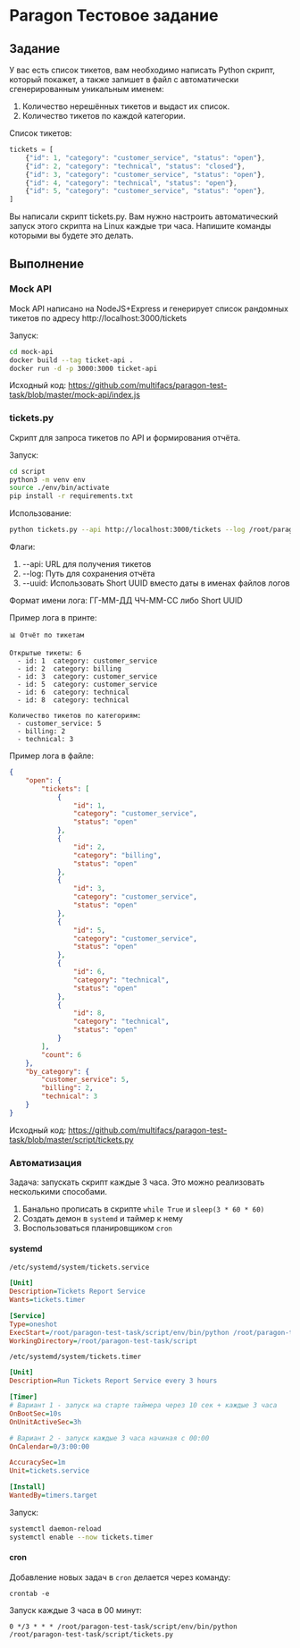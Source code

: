 # Paragon Тестовое задание

## Задание

У вас есть список тикетов, вам необходимо написать Python скрипт, который покажет, а также запишет в файл с автоматически сгенерированным уникальным именем:
1. Количество нерешённых тикетов и выдаст их список.
2. Количество тикетов по каждой категории.


Список тикетов:

```js
tickets = [
    {"id": 1, "category": "customer_service", "status": "open"},
    {"id": 2, "category": "technical", "status": "closed"},
    {"id": 3, "category": "customer_service", "status": "open"},
    {"id": 4, "category": "technical", "status": "open"},
    {"id": 5, "category": "customer_service", "status": "open"},
]
```

Вы написали скрипт tickets.py. Вам нужно настроить автоматический запуск этого скрипта на Linux каждые три часа.
Напишите команды которыми вы будете это делать.

## Выполнение

### Mock API

Mock API написано на NodeJS+Express и генерирует список рандомных тикетов по адресу http://localhost:3000/tickets

Запуск:

```bash
cd mock-api
docker build --tag ticket-api .
docker run -d -p 3000:3000 ticket-api
```

Исходный код:
https://github.com/multifacs/paragon-test-task/blob/master/mock-api/index.js

### tickets.py

Скрипт для запроса тикетов по API и формирования отчёта.

Запуск:

```bash
cd script
python3 -m venv env
source ./env/bin/activate
pip install -r requirements.txt
```

Использование:

```bash
python tickets.py --api http://localhost:3000/tickets --log /root/paragon-test-task/logs --uuid
```

Флаги:
1) --api: URL для получения тикетов
2) --log: Путь для сохранения отчёта
3) --uuid: Использовать Short UUID вместо даты в именах файлов логов

Формат имени лога: ГГ-ММ-ДД ЧЧ-ММ-СС либо Short UUID

Пример лога в принте:

```
📊 Отчёт по тикетам

Открытые тикеты: 6
  - id: 1  category: customer_service
  - id: 2  category: billing
  - id: 3  category: customer_service
  - id: 5  category: customer_service
  - id: 6  category: technical
  - id: 8  category: technical

Количество тикетов по категориям:
  - customer_service: 5
  - billing: 2
  - technical: 3
```

Пример лога в файле:

```json
{
    "open": {
        "tickets": [
            {
                "id": 1,
                "category": "customer_service",
                "status": "open"
            },
            {
                "id": 2,
                "category": "billing",
                "status": "open"
            },
            {
                "id": 3,
                "category": "customer_service",
                "status": "open"
            },
            {
                "id": 5,
                "category": "customer_service",
                "status": "open"
            },
            {
                "id": 6,
                "category": "technical",
                "status": "open"
            },
            {
                "id": 8,
                "category": "technical",
                "status": "open"
            }
        ],
        "count": 6
    },
    "by_category": {
        "customer_service": 5,
        "billing": 2,
        "technical": 3
    }
}
```

Исходный код:
https://github.com/multifacs/paragon-test-task/blob/master/script/tickets.py

### Автоматизация

Задача: запускать скрипт каждые 3 часа. Это можно реализовать несколькими способами.

1. Банально прописать в скрипте `while True` и `sleep(3 * 60 * 60)`
2. Создать демон в `systemd` и таймер к нему
3. Воспользоваться планировщиком `cron`

#### systemd

`/etc/systemd/system/tickets.service`
```ini
[Unit]
Description=Tickets Report Service
Wants=tickets.timer

[Service]
Type=oneshot
ExecStart=/root/paragon-test-task/script/env/bin/python /root/paragon-test-task/script/tickets.py
WorkingDirectory=/root/paragon-test-task/script
```

`/etc/systemd/system/tickets.timer`
```ini
[Unit]
Description=Run Tickets Report Service every 3 hours

[Timer]
# Вариант 1 - запуск на старте таймера через 10 сек + каждые 3 часа
OnBootSec=10s
OnUnitActiveSec=3h

# Вариант 2 - запуск каждые 3 часа начиная с 00:00
OnCalendar=0/3:00:00

AccuracySec=1m
Unit=tickets.service

[Install]
WantedBy=timers.target
```

Запуск:
```bash
systemctl daemon-reload
systemctl enable --now tickets.timer
```

#### cron

Добавление новых задач в `cron` делается через команду:

```
crontab -e
```

Запуск каждые 3 часа в 00 минут:
```
0 */3 * * * /root/paragon-test-task/script/env/bin/python /root/paragon-test-task/script/tickets.py
```